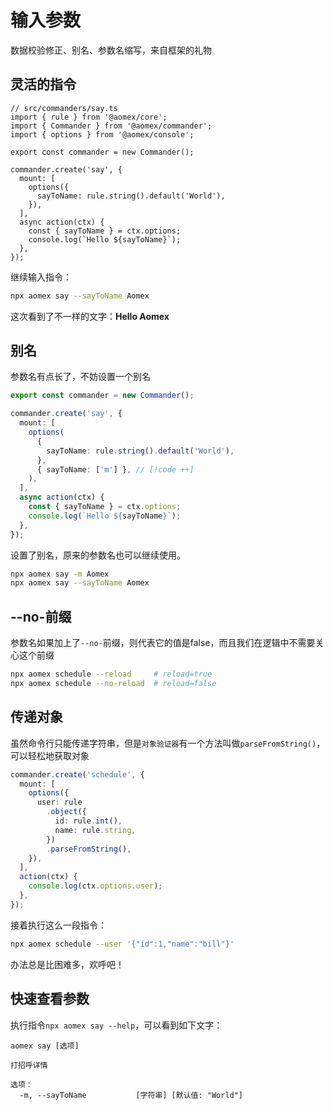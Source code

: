 # 输入参数

数据校验修正、别名、参数名缩写，来自框架的礼物

## 灵活的指令

```typescript{10-12}
// src/commanders/say.ts
import { rule } from '@aomex/core';
import { Commander } from '@aomex/commander';
import { options } from '@aomex/console';

export const commander = new Commander();

commander.create('say', {
  mount: [
    options({
      sayToName: rule.string().default('World'),
    }),
  ],
  async action(ctx) {
    const { sayToName } = ctx.options;
    console.log(`Hello ${sayToName}`);
  },
});
```

继续输入指令：

```bash
npx aomex say --sayToName Aomex
```

这次看到了不一样的文字：**Hello Aomex**

## 别名

参数名有点长了，不妨设置一个别名

```typescript
export const commander = new Commander();

commander.create('say', {
  mount: [
    options(
      {
        sayToName: rule.string().default('World'),
      },
      { sayToName: ['m'] }, // [!code ++]
    ),
  ],
  async action(ctx) {
    const { sayToName } = ctx.options;
    console.log(`Hello ${sayToName}`);
  },
});
```

设置了别名，原来的参数名也可以继续使用。

```bash
npx aomex say -m Aomex
npx aomex say --sayToName Aomex
```

## --no-前缀

参数名如果加上了`--no-`前缀，则代表它的值是false，而且我们在逻辑中不需要关心这个前缀

```bash
npx aomex schedule --reload     # reload=true
npx aomex schedule --no-reload  # reload=false
```

## 传递对象

虽然命令行只能传递字符串，但是`对象验证器`有一个方法叫做`parseFromString()`，可以轻松地获取对象

```typescript
commander.create('schedule', {
  mount: [
    options({
      user: rule
        .object({
          id: rule.int(),
          name: rule.string,
        })
        .parseFromString(),
    }),
  ],
  action(ctx) {
    console.log(ctx.options.user);
  },
});
```

接着执行这么一段指令：

```bash
npx aomex schedule --user '{"id":1,"name":"bill"}'
```

办法总是比困难多，欢呼吧！

## 快速查看参数

执行指令`npx aomex say --help`，可以看到如下文字：

```
aomex say [选项]

打招呼详情

选项：
  -m, --sayToName           [字符串] [默认值: "World"]
```
